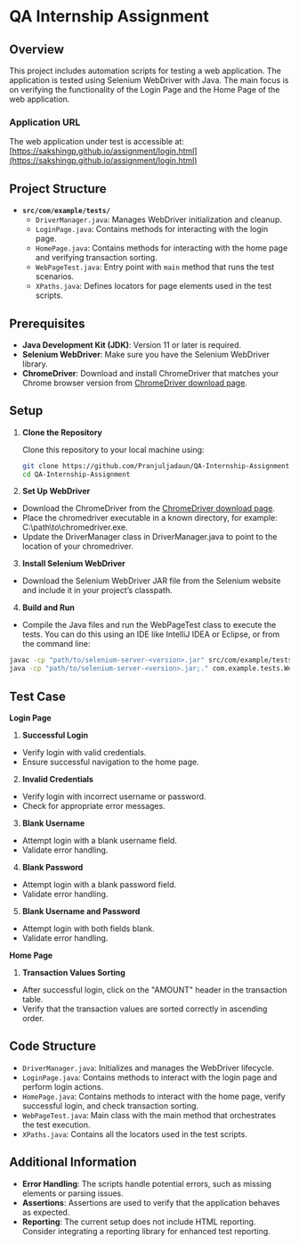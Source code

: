 
# QA Internship Assignment

## Overview

This project includes automation scripts for testing a web application. The application is tested using Selenium WebDriver with Java. The main focus is on verifying the functionality of the Login Page and the Home Page of the web application.

### Application URL

The web application under test is accessible at: [https://sakshingp.github.io/assignment/login.html](https://sakshingp.github.io/assignment/login.html)

## Project Structure

- **`src/com/example/tests/`**
  - `DriverManager.java`: Manages WebDriver initialization and cleanup.
  - `LoginPage.java`: Contains methods for interacting with the login page.
  - `HomePage.java`: Contains methods for interacting with the home page and verifying transaction sorting.
  - `WebPageTest.java`: Entry point with `main` method that runs the test scenarios.
  - `XPaths.java`: Defines locators for page elements used in the test scripts.

## Prerequisites

- **Java Development Kit (JDK)**: Version 11 or later is required.
- **Selenium WebDriver**: Make sure you have the Selenium WebDriver library.
- **ChromeDriver**: Download and install ChromeDriver that matches your Chrome browser version from [ChromeDriver download page](https://sites.google.com/a/chromium.org/chromedriver/downloads).

## Setup

1. **Clone the Repository**

   Clone this repository to your local machine using:

   ```bash
   git clone https://github.com/Pranjuljadaun/QA-Internship-Assignment.git
   cd QA-Internship-Assignment

2. **Set Up WebDriver**
  - Download the ChromeDriver from the [ChromeDriver download page](https://sites.google.com/a/chromium.org/chromedriver/downloads).
  - Place the chromedriver executable in a known directory, for example: C:\path\to\chromedriver.exe.
  - Update the DriverManager class in DriverManager.java to point to the location of your chromedriver.
3. **Install Selenium WebDriver**

  - Download the Selenium WebDriver JAR file from the Selenium website and include it in your project’s classpath.

4. **Build and Run**

  - Compile the Java files and run the WebPageTest class to execute the tests. You can do this using an IDE like IntelliJ IDEA or Eclipse, or from the command line:
  ```bash
  javac -cp "path/to/selenium-server-<version>.jar" src/com/example/tests/*.java
  java -cp "path/to/selenium-server-<version>.jar;." com.example.tests.WebPageTest.
  ```


## Test Case

**Login Page**

1. **Successful Login**
  - Verify login with valid credentials.
  - Ensure successful navigation to the home page.

2. **Invalid Credentials**
  - Verify login with incorrect username or password.
  - Check for appropriate error messages.

3. **Blank Username**
  - Attempt login with a blank username field.
  - Validate error handling.

4. **Blank Password**
  - Attempt login with a blank password field.
  - Validate error handling.

5. **Blank Username and Password**
  - Attempt login with both fields blank.
  - Validate error handling.

**Home Page**
1. **Transaction Values Sorting** 
  - After successful login, click on the "AMOUNT" header in the transaction table.
  - Verify that the transaction values are sorted correctly in ascending order.

## Code Structure
  - `DriverManager.java`: Initializes and manages the WebDriver lifecycle.
  - `LoginPage.java`: Contains methods to interact with the login page and perform login actions.
  - `HomePage.java`: Contains methods to interact with the home page, verify successful login, and check transaction sorting.
  - `WebPageTest.java`: Main class with the main method that orchestrates the test execution.
  - `XPaths.java`: Contains all the locators used in the test scripts.

## Additional Information
- **Error Handling**: The scripts handle potential errors, such as missing elements or parsing issues.
- **Assertions**: Assertions are used to verify that the application behaves as expected.
- **Reporting**: The current setup does not include HTML reporting. Consider integrating a reporting library for enhanced test reporting.
